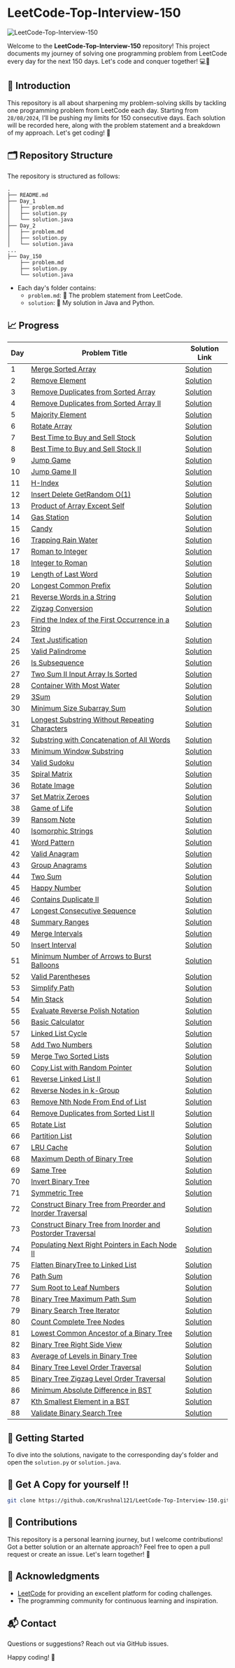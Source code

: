 # LeetCode-Top-Interview-150

![LeetCode-Top-Interview-150](https://github.com/user-attachments/assets/ead9f6ea-047f-4260-855a-6a83290552d8)


Welcome to the **LeetCode-Top-Interview-150** repository! This project documents my journey of solving one programming problem from LeetCode every day for the next 150 days. Let's code and conquer together! 💻💪

## 🌟 Introduction

This repository is all about sharpening my problem-solving skills by tackling one programming problem from LeetCode each day. Starting from `28/08/2024`, I’ll be pushing my limits for 150 consecutive days. Each solution will be recorded here, along with the problem statement and a breakdown of my approach. Let's get coding! 🚀

## 🗂️ Repository Structure

The repository is structured as follows:

```
.
├── README.md
├── Day_1
│   ├── problem.md
│   ├── solution.py
│   └── solution.java
├── Day_2
│   ├── problem.md
│   ├── solution.py
│   └── solution.java
...
├── Day_150
    ├── problem.md
    ├── solution.py
    └── solution.java
```

- Each day's folder contains:
    - `problem.md`: 📜 The problem statement from LeetCode.
    - `solution`: 💾 My solution in Java and Python.

## 📈 Progress


| Day | Problem Title | Solution Link |
|-----|---------------|---------------|
| 1 | [Merge Sorted Array](001.LeetCode@88_Merge_Sorted_Array/001.LeetCode@88_Merge_Sorted_Array.md) | [Solution](001.LeetCode@88_Merge_Sorted_Array/) |
| 2 | [Remove Element](002.LeetCode@27_Remove_Element/002.LeetCode@27_Remove_Element.md) | [Solution](002.LeetCode@27_Remove_Element/) |
| 3 | [Remove Duplicates from Sorted Array](003.LeetCode@26_Remove_Duplicates_from_Sorted_Array/003.LeetCode@26_Remove_Duplicates_from_Sorted_Array.md) | [Solution](003.LeetCode@26_Remove_Duplicates_from_Sorted_Array/) |
| 4 | [Remove Duplicates from Sorted Array II](004.LeetCode@80_Remove_Duplicates_from_Sorted_Array_II/004.LeetCode@80_Remove_Duplicates_from_Sorted_Array_II.md) | [Solution](004.LeetCode@80_Remove_Duplicates_from_Sorted_Array_II/) |
| 5 | [Majority Element](005.LeetCode@169_Majority_Element/005.LeetCode@169_Majority_Element.md) | [Solution](005.LeetCode@169_Majority_Element/) |
| 6 | [Rotate Array](006.LeetCode@189_Rotate_Array/006.LeetCode@189_Rotate_Array.md) | [Solution](006.LeetCode@189_Rotate_Array/) |
| 7 | [Best Time to Buy and Sell Stock](007.LeetCode@121_Best_Time_to_Buy_and_Sell_Stock/007.LeetCode@121_Best_Time_to_Buy_and_Sell_Stock.md) | [Solution](007.LeetCode@121_Best_Time_to_Buy_and_Sell_Stock/) |
| 8 | [Best Time to Buy and Sell Stock II](008.LeetCode@122_Best_Time_to_Buy_and_Sell_Stock_II/008.LeetCode@122_Best_Time_to_Buy_and_Sell_Stock_II.md) | [Solution](008.LeetCode@122_Best_Time_to_Buy_and_Sell_Stock_II/) |
| 9 | [Jump Game](009.LeetCode@55_Jump_Game/009.LeetCode@55_Jump_Game.md) | [Solution](009.LeetCode@55_Jump_Game/) |
| 10 | [Jump Game II](010.LeetCode@45_Jump_Game_II/010.LeetCode@45_Jump_Game_II.md) | [Solution](010.LeetCode@45_Jump_Game_II/) |
| 11 | [H-Index](011.LeetCode@274_H-Index/011.LeetCode@274_H-Index.md) | [Solution](011.LeetCode@274_H-Index/) |
| 12 | [Insert Delete GetRandom O(1)](012.LeetCode@380_Insert_Delete_GetRandom_O(1)/012.LeetCode@380_Insert_Delete_GetRandom_O(1).md) | [Solution](012.LeetCode@380_Insert_Delete_GetRandom_O(1)/) |
| 13 | [Product of Array Except Self](013.LeetCode@238_Product_of_Array_Except_Self/013.LeetCode@238_Product_of_Array_Except_Self.md) | [Solution](013.LeetCode@238_Product_of_Array_Except_Self/) |
| 14 | [Gas Station](014.LeetCode@134_Gas_Station/014.LeetCode@134_Gas_Station.md) | [Solution](014.LeetCode@134_Gas_Station/) |
| 15 | [Candy](015.LeetCode@135_Candy/015.LeetCode@135_Candy.md) | [Solution](015.LeetCode@135_Candy/) |
| 16 | [Trapping Rain Water](016.LeetCode@42_Trapping_Rain_Water/016.LeetCode@42_Trapping_Rain_Water.md) | [Solution](016.LeetCode@42_Trapping_Rain_Water/) |
| 17 | [Roman to Integer](017.LeetCode@13_Roman_to_Integer/017.LeetCode@13_Roman_to_Integer.md) | [Solution](017.LeetCode@13_Roman_to_Integer/) |
| 18 | [Integer to Roman](018.LeetCode@12_Integer_to_Roman/018.LeetCode@12_Integer_to_Roman.md) | [Solution](018.LeetCode@12_Integer_to_Roman/) |
| 19 | [Length of Last Word](019.LeetCode@58_Length_of_Last_Word/019.LeetCode@58_Length_of_Last_Word.md) | [Solution](019.LeetCode@58_Length_of_Last_Word/) |
| 20 | [Longest Common Prefix](020.LeetCode@14_Longest_Common_Prefix/020.LeetCode@14_Longest_Common_Prefix.md) | [Solution](020.LeetCode@14_Longest_Common_Prefix/) |
| 21 | [Reverse Words in a String](021.LeetCode@151_Reverse_Words_in_a_String/021.LeetCode@151_Reverse_Words_in_a_String.md) | [Solution](021.LeetCode@151_Reverse_Words_in_a_String/) |
| 22 | [Zigzag Conversion](022.LeetCode@6_Zigzag_Conversion/022.LeetCode@6_Zigzag_Conversion.md) | [Solution](022.LeetCode@6_Zigzag_Conversion/) |
| 23 | [Find the Index of the First Occurrence in a String](023.LeetCode@28_Find_the_Index_of_the_First_Occurrence_in_a_String/023.LeetCode@28_Find_the_Index_of_the_First_Occurrence_in_a_String.md) | [Solution](023.LeetCode@28_Find_the_Index_of_the_First_Occurrence_in_a_String/) |
| 24 | [Text Justification](024.LeetCode@68_Text_Justification/024.LeetCode@68_Text_Justification.md) | [Solution](024.LeetCode@68_Text_Justification/) |
| 25 | [Valid Palindrome](025.LeetCode@125_Valid_Palindrome/025.LeetCode@125_Valid_Palindrome.md) | [Solution](025.LeetCode@125_Valid_Palindrome/) |
| 26 | [Is Subsequence](026.LeetCode@392_Is_Subsequence/026.LeetCode@392_Is_Subsequence.md) | [Solution](026.LeetCode@392_Is_Subsequence/) |
| 27 | [Two Sum II Input Array Is Sorted](027.LeetCode@167_Two_Sum_II_Input_Array_Is_Sorted/027.LeetCode@167_Two_Sum_II_Input_Array_Is_Sorted.md) | [Solution](027.LeetCode@167_Two_Sum_II_Input_Array_Is_Sorted/) |
| 28 | [Container With Most Water](028.LeetCode@11_Container_With_Most_Water/028.LeetCode@11_Container_With_Most_Water.md) | [Solution](028.LeetCode@11_Container_With_Most_Water/) |
| 29 | [3Sum](029.LeetCode@15_3Sum/029.LeetCode@15_3Sum.md) | [Solution](029.LeetCode@15_3Sum/) |
| 30 | [Minimum Size Subarray Sum](030.LeetCode@209_Minimum_Size_Subarray_Sum/030.LeetCode@209_Minimum_Size_Subarray_Sum.md) | [Solution](030.LeetCode@209_Minimum_Size_Subarray_Sum/) |
| 31 | [Longest Substring Without Repeating Characters](031.LeetCode@3_Longest_Substring_Without_Repeating_Characters/031.LeetCode@3_Longest_Substring_Without_Repeating_Characters.md) | [Solution](031.LeetCode@3_Longest_Substring_Without_Repeating_Characters/) |
| 32 | [Substring with Concatenation of All Words](032.LeetCode@30_Substring_with_Concatenation_of_All_Words/032.LeetCode@30_Substring_with_Concatenation_of_All_Words.md) | [Solution](032.LeetCode@30_Substring_with_Concatenation_of_All_Words/) |
| 33 | [Minimum Window Substring](033.LeetCode@76_Minimum_Window_Substring/033.LeetCode@76_Minimum_Window_Substring.md) | [Solution](033.LeetCode@76_Minimum_Window_Substring/) |
| 34 | [Valid Sudoku](034.LeetCode@36_Valid_Sudoku/034.LeetCode@36_Valid_Sudoku.md) | [Solution](034.LeetCode@36_Valid_Sudoku/) |
| 35 | [Spiral Matrix](035.LeetCode@54_Spiral_Matrix/035.LeetCode@54_Spiral_Matrix.md) | [Solution](035.LeetCode@54_Spiral_Matrix/) |
| 36 | [Rotate Image](036.LeetCode@48_Rotate_Image/036.LeetCode@48_Rotate_Image.md) | [Solution](036.LeetCode@48_Rotate_Image/) |
| 37 | [Set Matrix Zeroes](037.LeetCode@73_Set_Matrix_Zeroes/037.LeetCode@73_Set_Matrix_Zeroes.md) | [Solution](037.LeetCode@73_Set_Matrix_Zeroes/) |
| 38 | [Game of Life](038.LeetCode@289_Game_of_Life/038.LeetCode@289_Game_of_Life.md) | [Solution](038.LeetCode@289_Game_of_Life/) |
| 39 | [Ransom Note](039.LeetCode@383_Ransom_Note/039.LeetCode@383_Ransom_Note.md) | [Solution](039.LeetCode@383_Ransom_Note/) |
| 40 | [Isomorphic Strings](040.LeetCode@205_Isomorphic_Strings/040.LeetCode@205_Isomorphic_Strings.md) | [Solution](040.LeetCode@205_Isomorphic_Strings/) |
| 41 | [Word Pattern](041.LeetCode@290_Word_Pattern/041.LeetCode@290_Word_Pattern.md) | [Solution](041.LeetCode@290_Word_Pattern/) |
| 42 | [Valid Anagram](042.LeetCode@242_Valid_Anagram/042.LeetCode@242_Valid_Anagram.md) | [Solution](042.LeetCode@242_Valid_Anagram/) |
| 43 | [Group Anagrams](043.LeetCode@49_Group_Anagrams/043.LeetCode@49_Group_Anagrams.md) | [Solution](043.LeetCode@49_Group_Anagrams/) |
| 44 | [Two Sum](044.LeetCode@1_Two_Sum/044.LeetCode@1_Two_Sum.md) | [Solution](044.LeetCode@1_Two_Sum/) |
| 45 | [Happy Number](045.LeetCode@202_Happy_Number/045.LeetCode@202_Happy_Number.md) | [Solution](045.LeetCode@202_Happy_Number/) |
| 46 | [Contains Duplicate II](046.LeetCode@219_Contains_Duplicate_II/046.LeetCode@219_Contains_Duplicate_II.md) | [Solution](046.LeetCode@219_Contains_Duplicate_II/) |
| 47 | [Longest Consecutive Sequence](047.LeetCode@128_Longest_Consecutive_Sequence/047.LeetCode@128_Longest_Consecutive_Sequence.md) | [Solution](047.LeetCode@128_Longest_Consecutive_Sequence/) |
| 48 | [Summary Ranges](048.LeetCode@228_Summary_Ranges/048.LeetCode@228_Summary_Ranges.md) | [Solution](048.LeetCode@228_Summary_Ranges/) |
| 49 | [Merge Intervals](049.LeetCode@56_Merge_Intervals/049.LeetCode@56_Merge_Intervals.md) | [Solution](049.LeetCode@56_Merge_Intervals/) |
| 50 | [Insert Interval](050.LeetCode@57_Insert_Interval/050.LeetCode@57_Insert_Interval.md) | [Solution](050.LeetCode@57_Insert_Interval/) |
| 51 | [Minimum Number of Arrows to Burst Balloons](051.LeetCode@452_Minimum_Number_of_Arrows_to_Burst_Balloons/051.LeetCode@452_Minimum_Number_of_Arrows_to_Burst_Balloons.md) | [Solution](051.LeetCode@452_Minimum_Number_of_Arrows_to_Burst_Balloons/) |
| 52 | [Valid Parentheses](052.LeetCode@20_Valid_Parentheses/052.LeetCode@20_Valid_Parentheses.md) | [Solution](052.LeetCode@20_Valid_Parentheses/) |
| 53 | [Simplify Path](053.LeetCode@71_Simplify_Path/053.LeetCode@71_Simplify_Path.md) | [Solution](053.LeetCode@71_Simplify_Path/) |
| 54 | [Min Stack](054.LeetCode@155_Min_Stack/054.LeetCode@155_Min_Stack.md) | [Solution](054.LeetCode@155_Min_Stack/) |
| 55 | [Evaluate Reverse Polish Notation](055.LeetCode@150_Evaluate_Reverse_Polish_Notation/055.LeetCode@150_Evaluate_Reverse_Polish_Notation.md) | [Solution](055.LeetCode@150_Evaluate_Reverse_Polish_Notation/) |
| 56 | [Basic Calculator](056.LeetCode@224_Basic_Calculator/056.LeetCode@224_Basic_Calculator.md) | [Solution](056.LeetCode@224_Basic_Calculator/) |
| 57 | [Linked List Cycle](057.LeetCode@141_Linked_List_Cycle/057.LeetCode@141_Linked_List_Cycle.md) | [Solution](057.LeetCode@141_Linked_List_Cycle/) |
| 58 | [Add Two Numbers](058.LeetCode@2_Add_Two_Numbers/058.LeetCode@2_Add_Two_Numbers.md) | [Solution](058.LeetCode@2_Add_Two_Numbers/) |
| 59 | [Merge Two Sorted Lists](059.LeetCode@21_Merge_Two_Sorted_Lists/059.LeetCode@21_Merge_Two_Sorted_Lists.md) | [Solution](059.LeetCode@21_Merge_Two_Sorted_Lists/) |
| 60 | [Copy List with Random Pointer](060.LeetCode@138_Copy_List_with_Random_Pointer/060.LeetCode@138_Copy_List_with_Random_Pointer.md) | [Solution](060.LeetCode@138_Copy_List_with_Random_Pointer/) |
| 61 | [Reverse Linked List II](061.LeetCode@92_Reverse_Linked_List_II/061.LeetCode@92_Reverse_Linked_List_II.md) | [Solution](061.LeetCode@92_Reverse_Linked_List_II/) |
| 62 | [Reverse Nodes in k-Group](062.LeetCode@25_Reverse_Nodes_in_k-Group/062.LeetCode@25_Reverse_Nodes_in_k-Group.md) | [Solution](062.LeetCode@25_Reverse_Nodes_in_k-Group/) |
| 63 | [Remove Nth Node From End of List](063.LeetCode@19_Remove_Nth_Node_From_End_of_List/063.LeetCode@19_Remove_Nth_Node_From_End_of_List.md) | [Solution](063.LeetCode@19_Remove_Nth_Node_From_End_of_List/) |
| 64 | [Remove Duplicates from Sorted List II](064.LeetCode@82_Remove_Duplicates_from_Sorted_List_II/064.LeetCode@82_Remove_Duplicates_from_Sorted_List_II.md) | [Solution](064.LeetCode@82_Remove_Duplicates_from_Sorted_List_II/) |
| 65 | [Rotate List](065.LeetCode@61_Rotate_List/065.LeetCode@61_Rotate_List.md) | [Solution](065.LeetCode@61_Rotate_List/) |
| 66 | [Partition List](066.LeetCode@86_Partition_List/066.LeetCode@86_Partition_List.md) | [Solution](066.LeetCode@86_Partition_List/) |
| 67 | [LRU Cache](067.LeetCode@146_LRU_Cache/067.LeetCode@146_LRU_Cache.md) | [Solution](067.LeetCode@146_LRU_Cache/) |
| 68 | [Maximum Depth of Binary Tree](068.LeetCode@104_Maximum_Depth_of_Binary_Tree/068.LeetCode@104_Maximum_Depth_of_Binary_Tree.md) | [Solution](068.LeetCode@104_Maximum_Depth_of_Binary_Tree/) |
| 69 | [Same Tree](069.LeetCode@100_Same_Tree/069.LeetCode@100_Same_Tree.md) | [Solution](069.LeetCode@100_Same_Tree/) |
| 70 | [Invert Binary Tree](070.LeetCode@226_Invert_Binary_Tree/070.LeetCode@226_Invert_Binary_Tree.md) | [Solution](070.LeetCode@226_Invert_Binary_Tree/) |
| 71 | [Symmetric Tree](071.LeetCode@101_Symmetric_Tree/071.LeetCode@101_Symmetric_Tree.md) | [Solution](071.LeetCode@101_Symmetric_Tree/) |
| 72 | [Construct Binary Tree from Preorder and Inorder Traversal](072.LeetCode@105_Construct_Binary_Tree_from_Preorder_and_Inorder_Traversal/072.LeetCode@105_Construct_Binary_Tree_from_Preorder_and_Inorder_Traversal.md) | [Solution](072.LeetCode@105_Construct_Binary_Tree_from_Preorder_and_Inorder_Traversal/) |
| 73 | [Construct Binary Tree from Inorder and Postorder Traversal](073.LeetCode@106_Construct_Binary_Tree_from_Inorder_and_Postorder_Traversal/073.LeetCode@106_Construct_Binary_Tree_from_Inorder_and_Postorder_Traversal.md) | [Solution](073.LeetCode@106_Construct_Binary_Tree_from_Inorder_and_Postorder_Traversal/) |
| 74 | [Populating Next Right Pointers in Each Node II](074.LeetCode@117_Populating_Next_Right_Pointers_in_Each_Node_II/074.LeetCode@117_Populating_Next_Right_Pointers_in_Each_Node_II.md) | [Solution](074.LeetCode@117_Populating_Next_Right_Pointers_in_Each_Node_II/) |
| 75 | [Flatten BinaryTree to Linked List](075.LeetCode@114_Flatten_BinaryTree_to_Linked_List/075.LeetCode@114_Flatten_BinaryTree_to_Linked_List.md) | [Solution](075.LeetCode@114_Flatten_BinaryTree_to_Linked_List/) |
| 76 | [Path Sum](076.LeetCode@112_Path_Sum/076.LeetCode@112_Path_Sum.md) | [Solution](076.LeetCode@112_Path_Sum/) |
| 77 | [Sum Root to Leaf Numbers](077.LeetCode@129_Sum_Root_to_Leaf_Numbers/077.LeetCode@129_Sum_Root_to_Leaf_Numbers.md) | [Solution](077.LeetCode@129_Sum_Root_to_Leaf_Numbers/) |
| 78 | [Binary Tree Maximum Path Sum](078.LeetCode@124_Binary_Tree_Maximum_Path_Sum/078.LeetCode@124_Binary_Tree_Maximum_Path_Sum.md) | [Solution](078.LeetCode@124_Binary_Tree_Maximum_Path_Sum/) |
| 79 | [Binary Search Tree Iterator](079.LeetCode@173_Binary_Search_Tree_Iterator/079.LeetCode@173_Binary_Search_Tree_Iterator.md) | [Solution](079.LeetCode@173_Binary_Search_Tree_Iterator/) |
| 80 | [Count Complete Tree Nodes](080.LeetCode@222_Count_Complete_Tree_Nodes/080.LeetCode@222_Count_Complete_Tree_Nodes.md) | [Solution](080.LeetCode@222_Count_Complete_Tree_Nodes/) |
| 81 | [Lowest Common Ancestor of a Binary Tree](081.LeetCode@236_Lowest_Common_Ancestor_of_a_Binary_Tree/081.LeetCode@236_Lowest_Common_Ancestor_of_a_Binary_Tree.md) | [Solution](081.LeetCode@236_Lowest_Common_Ancestor_of_a_Binary_Tree/) |
| 82 | [Binary Tree Right Side View](082.LeetCode@199_Binary_Tree_Right_Side_View/082.LeetCode@199_Binary_Tree_Right_Side_View.md) | [Solution](082.LeetCode@199_Binary_Tree_Right_Side_View/) |
| 83 | [Average of Levels in Binary Tree](083.LeetCode@637_Average_of_Levels_in_Binary_Tree/083.LeetCode@637_Average_of_Levels_in_Binary_Tree.md) | [Solution](083.LeetCode@637_Average_of_Levels_in_Binary_Tree/) |
| 84 | [Binary Tree Level Order Traversal](084.LeetCode@102_Binary_Tree_Level_Order_Traversal/084.LeetCode@102_Binary_Tree_Level_Order_Traversal.md) | [Solution](084.LeetCode@102_Binary_Tree_Level_Order_Traversal/) |
| 85 | [Binary Tree Zigzag Level Order Traversal](085.LeetCode@103_Binary_Tree_Zigzag_Level_Order_Traversal/085.LeetCode@103_Binary_Tree_Zigzag_Level_Order_Traversal.md) | [Solution](085.LeetCode@103_Binary_Tree_Zigzag_Level_Order_Traversal/) |
| 86 | [Minimum Absolute Difference in BST](086.LeetCode@530_Minimum_Absolute_Difference_in_BST/086.LeetCode@530_Minimum_Absolute_Difference_in_BST.md) | [Solution](086.LeetCode@530_Minimum_Absolute_Difference_in_BST/) |
| 87 | [Kth Smallest Element in a BST](087.LeetCode@230_Kth_Smallest_Element_in_a_BST/087.LeetCode@230_Kth_Smallest_Element_in_a_BST.md) | [Solution](087.LeetCode@230_Kth_Smallest_Element_in_a_BST/) |
| 88 | [Validate Binary Search Tree](088.LeetCode@98_Validate_Binary_Search_Tree/088.LeetCode@98_Validate_Binary_Search_Tree.md) | [Solution](088.LeetCode@98_Validate_Binary_Search_Tree/) |



## 🚀 Getting Started

To dive into the solutions, navigate to the corresponding day's folder and open the `solution.py` or `solution.java`.

## 🔗 Get A Copy for yourself !!

```bash
git clone https://github.com/Krushnal121/LeetCode-Top-Interview-150.git
```

## 🤝 Contributions
This repository is a personal learning journey, but I welcome contributions! Got a better solution or an alternate approach? Feel free to open a pull request or create an issue. Let's learn together! 🌟

## 🙏 Acknowledgments

- [LeetCode](https://leetcode.com/) for providing an excellent platform for coding challenges.
- The programming community for continuous learning and inspiration.

## 📬 Contact

Questions or suggestions? Reach out via GitHub issues.

Happy coding! 🎉